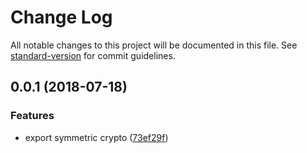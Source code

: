 # Change Log

All notable changes to this project will be documented in this file. See [standard-version](https://github.com/conventional-changelog/standard-version) for commit guidelines.

<a name="0.0.1"></a>
## 0.0.1 (2018-07-18)


### Features

* export symmetric crypto ([73ef29f](https://github.com/coast-team/mute-crypto/commit/73ef29f))
